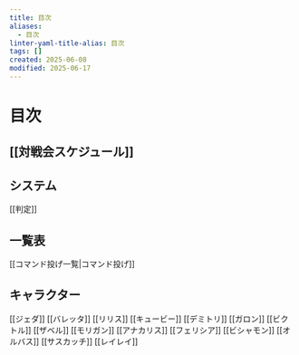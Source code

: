 ```yaml
---
title: 目次
aliases:
  - 目次
linter-yaml-title-alias: 目次
tags: []
created: 2025-06-08
modified: 2025-06-17
---
```


# 目次

## [[対戦会スケジュール]]

## システム

[[判定]]

## 一覧表

[[コマンド投げ一覧|コマンド投げ]]

## キャラクター

[[ジェダ]]
[[バレッタ]]
[[リリス]]
[[キュービー]]
[[デミトリ]]
[[ガロン]]
[[ビクトル]]
[[ザベル]]
[[モリガン]]
[[アナカリス]]
[[フェリシア]]
[[ビシャモン]]
[[オルバス]]
[[サスカッチ]]
[[レイレイ]]
